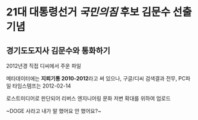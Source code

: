# 21대 대통령선거 _국민의짐_ 후보 김문수 선출 기념
## 경기도도지사 김문수와 통화하기

2012년경 직접 디씨에서 주운 파일

메타데이터에는 **지뢰기통 2010-2012**라고 써 있으나, 구글/디씨 검색결과 전무, PC파일 타임스탬프는 2012-02-14

로스트미디어로 판단되어 리버스 엔지니어링 문화 저변 확대를 위하여 업로드

~DOGE 사라고 내가 말 했어요 안 했어요?~
